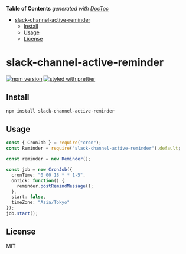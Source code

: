 <!-- START doctoc generated TOC please keep comment here to allow auto update -->
<!-- DON'T EDIT THIS SECTION, INSTEAD RE-RUN doctoc TO UPDATE -->
**Table of Contents**  *generated with [DocToc](https://github.com/thlorenz/doctoc)*

- [slack-channel-active-reminder](#slack-channel-active-reminder)
  - [Install](#install)
  - [Usage](#usage)
  - [License](#license)

<!-- END doctoc generated TOC please keep comment here to allow auto update -->

# slack-channel-active-reminder

[![npm version](https://badge.fury.io/js/slack-channel-active-reminder.svg)](https://www.npmjs.com/package/slack-channel-active-reminder)
[![styled with prettier](https://img.shields.io/badge/styled_with-prettier-ff69b4.svg)](https://github.com/prettier/prettier)

## Install

```sh
npm install slack-channel-active-reminder
```

## Usage

```typescript
const { CronJob } = require("cron");
const Reminder = require("slack-channel-active-reminder").default;

const reminder = new Reminder();

const job = new CronJob({
  cronTime: "0 00 18 * * 1-5",
  onTick: function() {
    reminder.postRemindMessage();
  },
  start: false,
  timeZone: "Asia/Tokyo"
});
job.start();
```

## License

MIT
